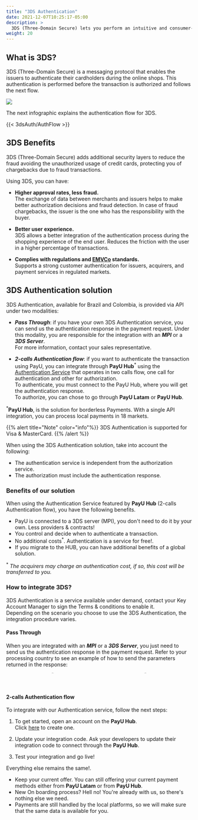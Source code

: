 ```yaml
---
title: "3DS Authentication"
date: 2021-12-07T10:25:17-05:00
description: >
  3DS (Three-Domain Secure) lets you perform an intuitive and consumer-friendly authentication process. 3DS adds additional security layers to reduce the fraud avoiding the unauthorized usage of credit cards. 
weight: 20
---
```


## What is 3DS?
3DS (Three-Domain Secure) is a messaging protocol that enables the issuers to authenticate their cardholders during the online shops. This authentication is performed before the transaction is authorized and follows the next flow.

![](/assets/3DS/3DS_whatis_en.png)

The next infographic explains the authentication flow for 3DS.

{{< 3dsAuth/AuthFlow >}}

## 3DS Benefits
3DS (Three-Domain Secure) adds additional security layers to reduce the fraud avoiding the unauthorized usage of credit cards, protecting you of chargebacks due to fraud transactions. 

Using 3DS, you can have:

* **Higher approval rates, less fraud.**<br>
The exchange of data between merchants and issuers helps to make better authorization decisions and fraud detection. In case of fraud chargebacks, the issuer is the one who has the responsibility with the buyer.

* **Better user experience.**<br>
3DS allows a better integration of the authentication process during the shopping experience of the end user. Reduces the friction with the user in a higher percentage of transactions.

* **Complies with regulations and [EMVCo](https://www.emvco.com/emv-technologies/3d-secure/) standards.**<br>
Supports a strong customer authentication for issuers, acquirers, and payment services in regulated markets.

## 3DS Authentication solution
3DS Authentication, available for Brazil and Colombia, is provided via API under two modalities:

* _**Pass Through**_: if you have your own 3DS Authentication service, you can send us the authentication response in the payment request. Under this modality, you are responsible for the integration with an _**MPI**_ or a _**3DS Server**_.<br>For more information, contact your sales representative.

* _**2-calls Authentication flow**_: if you want to authenticate the transaction using PayU, you can integrate through **PayU Hub**<sup>\*</sup> using the [Authentication Service](https://developers.paymentsos.com/docs/threed-d-secure-authentication-service.html) that operates in two calls flow, one call for authentication and other for authorization.<br>To authenticate, you must connect to the PayU Hub, where you will get the authentication response.<br>To authorize, you can chose to go through **PayU Latam** or **PayU Hub**.

<sup>\*</sup>**PayU Hub**, is the solution for borderless Payments. With a single API integration, you can process local payments in 18 markets.

{{% alert title="Note" color="info"%}}
3DS Authentication is supported for Visa & MasterCard.
{{% /alert %}}

When using the 3DS Authentication solution, take into account the following:

* The authentication service is independent from the authorization service.
* The authorization must include the authentication response.

### Benefits of our solution
When using the Authentication Service featured by **PayU Hub** (2-calls Authentication flow), you have the following benefits.

* PayU is connected to a 3DS server (MPI), you don't need to do it by your own. Less providers & contracts!
* You control and decide when to authenticate a transaction.
* No additional costs<sup>\*</sup>. Authentication is a service for free!.
* If you migrate to the HUB, you can have additional benefits of a global solution.

<sup>\*</sup> _The acquirers may charge an authentication cost, if so, this cost will be transferred to you._

### How to integrate 3DS?
3DS Authentication is a service available under demand, contact your Key Account Manager to sign the Terms & conditions to enable it.<br>Depending on the scenario you choose to use the 3DS Authentication, the integration procedure varies.

#### Pass Through
When you are integrated with an _**MPI**_ or a _**3DS Server**_, you just need to send us the authentication response in the payment request. Refer to your processing country to see an example of how to send the parameters returned in the response:

<div style="display: flex;">
  <div style="float: left;width: 50%;text-align: center;">
    <a href='{{< ref "Payments-API-Brazil.md#considerations" >}}'><img src="/assets/Brasil.png" width="10%"/></a>
  </div>
  <div style="float: left;width: 50%;text-align: center;">
    <a href='{{< ref "Payments-API-Colombia.md#considerations" >}}'><img src="/assets/Colombia.png" width="10%"/></a>
  </div>
</div>
<br>

#### 2-calls Authentication flow
To integrate with our Authentication service, follow the next steps:

1. To get started, open an account on the **PayU Hub**.<br>Click [here](https://control.paymentsos.com/signup) to create one.

2. Update your integration code. Ask your developers to update their integration code to connect through the **PayU Hub**.

3. Test your integration and go live!

Everything else remains the same!.

* Keep your current offer. You can still offering your current payment methods either from **PayU Latam** or from **PayU Hub**.
* New On boarding process? Hell no! You're already with us, so there's nothing else we need.
* Payments are still handled by the local platforms, so we will make sure that the same data is available for you.
